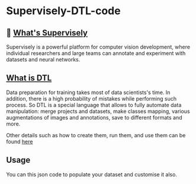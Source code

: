 # Supervisely-DTL-code

## 🤖 [What's Supervisely](https://supervise.ly/)
Supervisely is a powerful platform for computer vision development, where individual researchers and large teams can annotate and experiment with datasets and neural networks.

## [What is DTL](https://docs.supervise.ly/data-manipulation/index)
Data preparation for training takes most of data scientists's time. In addition, there is a high probability of mistakes while performing such process. So DTL is a special language that allows to fully automate data manipulation: merge projects and datasets, make classes mapping, various augmentations of images and annotations, save to different formats and more.

Other details such as how to create them, run them, and use them can be found [here](https://docs.supervise.ly/data-manipulation/index)

## Usage
You can this json code to populate your dataset and customise it also.
